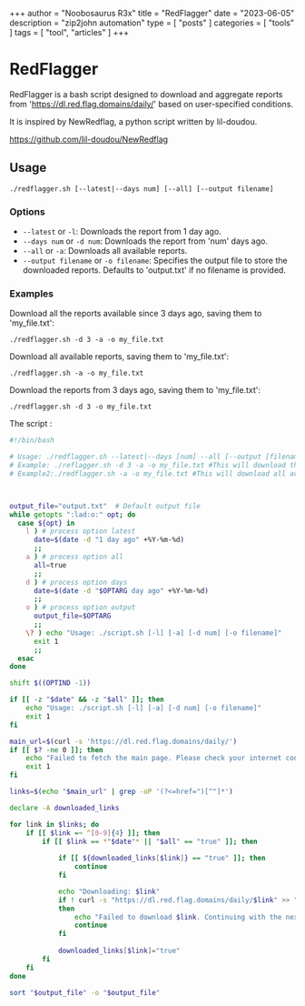 +++
author = "Noobosaurus R3x"
title = "RedFlagger"
date = "2023-06-05"
description = "zip2john automation"
type = [
    "posts"
]
categories = [
    "tools"
]
tags = [
    "tool",
    "articles"
]
+++

# RedFlagger

RedFlagger is a bash script designed to download and aggregate reports from 'https://dl.red.flag.domains/daily/' based on user-specified conditions.

It is inspired by NewRedflag, a python script written by lil-doudou.

https://github.com/lil-doudou/NewRedflag

## Usage

```./redflagger.sh [--latest|--days num] [--all] [--output filename]```



### Options

- `--latest` or `-l`: Downloads the report from 1 day ago.
- `--days num` or `-d num`: Downloads the report from 'num' days ago.
- `--all` or `-a`: Downloads all available reports.
- `--output filename` or `-o filename`: Specifies the output file to store the downloaded reports. Defaults to 'output.txt' if no filename is provided.

### Examples

Download all the reports available since 3 days ago, saving them to 'my_file.txt':

```./redflagger.sh -d 3 -a -o my_file.txt```

Download all available reports, saving them to 'my_file.txt':

```./redflagger.sh -a -o my_file.txt```

Download the reports from 3 days ago, saving them to 'my_file.txt':

```./redflagger.sh -d 3 -o my_file.txt```


The script :
```bash
#!/bin/bash

# Usage: ./redflagger.sh --latest|--days [num] --all [--output [filename]]
# Example: ./reflagger.sh -d 3 -a -o my_file.txt #This will download the report from 3 days ago and all available reports, saving them to my_file.txt
# Example2:./redflagger.sh -a -o my_file.txt #This will download all available reports, saving them to my_file.txt



output_file="output.txt"  # Default output file
while getopts ":lad:o:" opt; do
  case ${opt} in
    l ) # process option latest
      date=$(date -d "1 day ago" +%Y-%m-%d)
      ;;
    a ) # process option all
      all=true
      ;;
    d ) # process option days
      date=$(date -d "$OPTARG day ago" +%Y-%m-%d)
      ;;
    o ) # process option output
      output_file=$OPTARG
      ;;
    \? ) echo "Usage: ./script.sh [-l] [-a] [-d num] [-o filename]"
      exit 1
      ;;
  esac
done

shift $((OPTIND -1))

if [[ -z "$date" && -z "$all" ]]; then
    echo "Usage: ./script.sh [-l] [-a] [-d num] [-o filename]"
    exit 1
fi

main_url=$(curl -s 'https://dl.red.flag.domains/daily/')
if [[ $? -ne 0 ]]; then
    echo "Failed to fetch the main page. Please check your internet connection."
    exit 1
fi

links=$(echo "$main_url" | grep -oP '(?<=href=")[^"]*')

declare -A downloaded_links

for link in $links; do
    if [[ $link =~ ^[0-9]{4} ]]; then
        if [[ $link == *"$date"* || "$all" == "true" ]]; then
            
            if [[ ${downloaded_links[$link]} == "true" ]]; then
                continue
            fi

            echo "Downloading: $link"
            if ! curl -s "https://dl.red.flag.domains/daily/$link" >> "$output_file" 2>/dev/null ;
            then
                echo "Failed to download $link. Continuing with the next one."
                continue
            fi
            
            downloaded_links[$link]="true"
        fi
    fi
done

sort "$output_file" -o "$output_file"
```